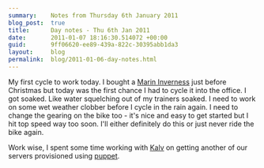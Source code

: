 ```yaml
---
summary:    Notes from Thursday 6th January 2011
blog_post:  true
title:      Day notes - Thu 6th Jan 2011
date:       2011-01-07 18:16:30.514072 +00:00
guid:       9ff06620-ee89-439a-822c-30395abb1da3
layout:     blog
permalink:  blog/2011-01-06-day-notes.html
---
```

My first cycle to work today.  I bought a [Marin Inverness](http://www.marin.co.uk/2011/bikepage.php?ModNo=11IN) just before Christmas but today was the first chance I had to cycle it into the office.  I got soaked.  Like water squelching out of my trainers soaked.  I need to work on some wet weather clobber before I cycle in the rain again.  I need to change the gearing on the bike too - it's nice and easy to get started but I hit top speed way too soon.  I'll either definitely do this or just never ride the bike again.

Work wise, I spent some time working with [Kalv](http://kalv.co.uk/) on getting another of our servers provisioned using [puppet](http://www.puppetlabs.com/).
